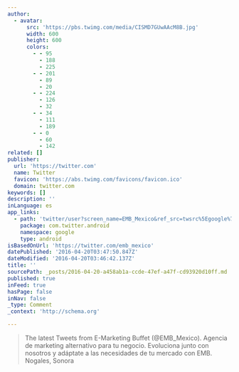 ```yaml
---
author:
  - avatar:
      src: 'https://pbs.twimg.com/media/CISMD7GUwAAcM8B.jpg'
      width: 600
      height: 600
      colors:
        - - 95
          - 188
          - 225
        - - 201
          - 89
          - 20
        - - 224
          - 126
          - 32
        - - 34
          - 111
          - 189
        - - 0
          - 60
          - 142
related: []
publisher:
  url: 'https://twitter.com'
  name: Twitter
  favicon: 'https://abs.twimg.com/favicons/favicon.ico'
  domain: twitter.com
keywords: []
description: ''
inLanguage: es
app_links:
  - path: 'twitter/user?screen_name=EMB_Mexico&ref_src=twsrc%5Egoogle%7Ctwcamp%5Eandroidseo%7Ctwgr%5Eprofile'
    package: com.twitter.android
    namespace: google
    type: android
isBasedOnUrl: 'https://twitter.com/emb_mexico'
datePublished: '2016-04-20T03:47:50.847Z'
dateModified: '2016-04-20T03:46:42.137Z'
title: ''
sourcePath: _posts/2016-04-20-a458ab1a-ccde-47ef-a47f-cd93920d10ff.md
published: true
inFeed: true
hasPage: false
inNav: false
_type: Comment
_context: 'http://schema.org'

---
```

> The latest Tweets from E-Marketing Buffet (@EMB\_Mexico). Agencia de marketing alternativo para tu negocio. Evoluciona junto con nosotros y adáptate a las necesidades de tu mercado con EMB. Nogales, Sonora